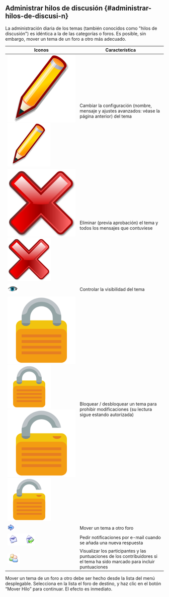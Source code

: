 ## Administrar hilos de discusión {#administrar-hilos-de-discusi-n}

La administración diaria de los temas (también conocidos como &quot;hilos de discusión&quot;) es idéntica a la de las categorías o foros. Es posible, sin embargo, mover un tema de un foro a otro más adecuado.

| Iconos | Característica |
| --- | --- |
| ![](../assets/image27.svg)![](../assets/image27.png) | Cambiar la configuración (nombre, mensaje y ajustes avanzados: véase la página anterior) del tema |
| ![](../assets/image28.svg)![](../assets/image28.png) | Eliminar (previa aprobación) el tema y todos los mensajes que contuviese |
| ![](../assets/image29.png) | Controlar la visibilidad del tema |
| ![](../assets/image30.svg)![](../assets/image30.png)![](../assets/image31.svg)![](../assets/image31.png) | Bloquear / desbloquear un tema para prohibir modificaciones (su lectura sigue estando autorizada) |
| ![](../assets/graphics129.png) | Mover un tema a otro foro |
| ![](../assets/images80.png) | Pedir notificaciones por e-mail cuando se añada una nueva respuesta |
| ![](../assets/images81.png) | Visualizar los participantes y las puntuaciones de los contribuidores si el tema ha sido marcado para incluir puntuaciones |

Mover un tema de un foro a otro debe ser hecho desde la lista del menú desplegable. Selecciona en la lista el foro de destino, y haz clic en el botón “Mover Hilo” para continuar. El efecto es inmediato.